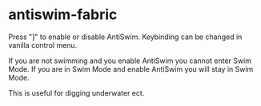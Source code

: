 # antiswim-fabric

Press "]" to enable or disable AntiSwim. Keybinding can be changed in vanilla control menu.

If you are not swimming and you enable AntiSwim you cannot enter Swim Mode.
If you are in Swim Mode and enable AntiSwim you will stay in Swim Mode.


This is useful for digging underwater ect.
